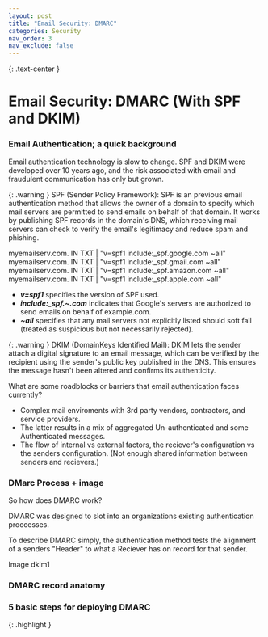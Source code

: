 ```yaml
---
layout: post
title: "Email Security: DMARC"
categories: Security
nav_order: 3
nav_exclude: false
---
```


{: .text-center }
# Email Security: DMARC (With SPF and DKIM)




### Email Authentication; a quick background
Email authentication technology is slow to change. SPF and DKIM were developed over 10 years ago, and the risk associated with email and fraudulent communication has only but grown.

{: .warning }
SPF (Sender Policy Framework): SPF is an previous email authentication method that allows the owner of a domain to specify which mail servers are permitted to send emails on behalf of that domain. It works by publishing SPF records in the domain's DNS, which receiving mail servers can check to verify the email's legitimacy and reduce spam and phishing.

myemailserv.com.    IN    TXT     | "v=spf1 include:_spf.google.com ~all"
myemailserv.com.    IN    TXT     | "v=spf1 include:_spf.gmail.com ~all"
myemailserv.com.    IN    TXT     | "v=spf1 include:_spf.amazon.com ~all"
myemailserv.com.    IN    TXT     | "v=spf1 include:_spf.apple.com ~all"

- ***v=spf1*** specifies the version of SPF used.
- ***include:_spf.~.com*** indicates that Google's servers are authorized to send emails on behalf of example.com.
- ***~all*** specifies that any mail servers not explicitly listed should soft fail (treated as suspicious but not necessarily rejected).


{: .warning }
DKIM (DomainKeys Identified Mail): DKIM lets the sender attach a digital signature to an email message, which can be verified by the recipient using the sender's public key published in the DNS. This ensures the message hasn't been altered and confirms its authenticity.

What are some roadblocks or barriers that email authentication faces currently? 
- Complex mail enviroments with 3rd party vendors, contractors, and service providers.
- The latter results in a mix of aggregated Un-authenticated and some Authenticated messages.
- The flow of internal vs external factors, the reciever's configuration vs the senders configuration. (Not enough shared information between senders and recievers.)

### DMarc Process + image

So how does DMARC work? 

DMARC was designed to slot into an organizations existing authentication proccesses.

To describe DMARC simply, the authentication method tests the alignment of a senders "Header" to what a Reciever has on record for that sender. 

Image dkim1

### DMARC record anatomy

### 5 basic steps for deploying DMARC

{: .highlight }


